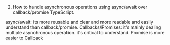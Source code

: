 2. How to handle asynchronous operations using async/await over callback/promise TypeScript.

async/await: its more reusable and clear and more readable and easily understand than callback/promise.
Callbacks/Promises: it's mainly dealing multiple asynchronous operation. it's critical to understand. Promise is more easier to Callback